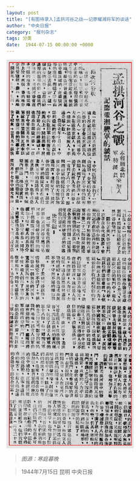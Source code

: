 ```yaml
---
layout: post
title: "[有图待录入]孟拱河谷之战——记廖耀湘将军的谈话"
author: "中央日报"
category: "报刊杂志"
tags: 分类
date:  1944-07-15 00:00:00 +0000
---
```


![孟拱河谷之战——记廖耀湘将军的谈话](../assets/images/newspapers/孟拱河谷之战——记廖耀湘将军的谈话.png)


> *图源：寒庭暮晚*

> 1944年7月15日 昆明 中央日报

